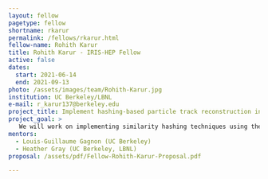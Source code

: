 ```yaml
---
layout: fellow
pagetype: fellow
shortname: rkarur
permalink: /fellows/rkarur.html
fellow-name: Rohith Karur
title: Rohith Karur - IRIS-HEP Fellow
active: false
dates:
  start: 2021-06-14
  end: 2021-09-13
photo: /assets/images/team/Rohith-Karur.jpg
institution: UC Berkeley/LBNL
e-mail: r_karur137@berkeley.edu
project_title: Implement hashing-based particle track reconstruction in ACTS
project_goal: >
   We will work on implementing similarity hashing techniques using the Approximate Nearest Neighbors (ANN) search method using C++ and Python into the ACTS project at CERN. The minimization of search complexity in identifying track hits is a tool which will be invaluable to data collection at the HL-LHC. After identifying particle track clusters using the ANN method, we will then use existing Kalman Filters to focus on these clusters to comprehensively perform track reconstruction. We will then plan on tuning parameters to optimize both the complexity of the algorithm as well as the track reconstruction performance, and maximizing the extent to which our code can be parallelized. We will also implement an extension to this project in which the track reconstruction is performed with neural networks instead of Kalman filter.
mentors:
  - Louis-Guillaume Gagnon (UC Berkeley)
  - Heather Gray (UC Berkeley, LBNL)
proposal: /assets/pdf/Fellow-Rohith-Karur-Proposal.pdf

---
```

